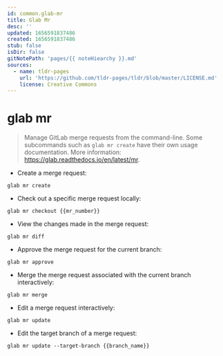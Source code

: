 ```yaml
---
id: common.glab-mr
title: Glab Mr
desc: ''
updated: 1656591837486
created: 1656591837486
stub: false
isDir: false
gitNotePath: 'pages/{{ noteHiearchy }}.md'
sources:
  - name: tldr-pages
    url: 'https://github.com/tldr-pages/tldr/blob/master/LICENSE.md'
    license: Creative Commons
---
```

# glab mr

> Manage GitLab merge requests from the command-line.
> Some subcommands such as `glab mr create` have their own usage documentation.
> More information: <https://glab.readthedocs.io/en/latest/mr>.

- Create a merge request:

`glab mr create`

- Check out a specific merge request locally:

`glab mr checkout {{mr_number}}`

- View the changes made in the merge request:

`glab mr diff`

- Approve the merge request for the current branch:

`glab mr approve`

- Merge the merge request associated with the current branch interactively:

`glab mr merge`

- Edit a merge request interactively:

`glab mr update`

- Edit the target branch of a merge request:

`glab mr update --target-branch {{branch_name}}`

